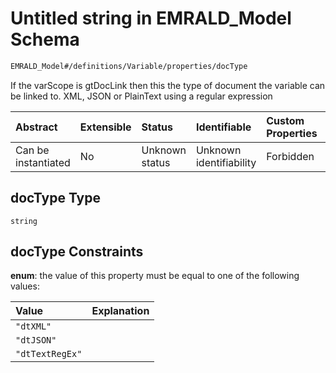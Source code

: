 # Untitled string in EMRALD\_Model Schema

```txt
EMRALD_Model#/definitions/Variable/properties/docType
```

If the varScope is gtDocLink then this the type of document the variable can be linked to. XML, JSON or PlainText using a regular expression

| Abstract            | Extensible | Status         | Identifiable            | Custom Properties | Additional Properties | Access Restrictions | Defined In                                                                                    |
| :------------------ | :--------- | :------------- | :---------------------- | :---------------- | :-------------------- | :------------------ | :-------------------------------------------------------------------------------------------- |
| Can be instantiated | No         | Unknown status | Unknown identifiability | Forbidden         | Allowed               | none                | [EMRALD\_JsonSchemaV3\_0.json\*](../../out/EMRALD_JsonSchemaV3_0.json "open original schema") |

## docType Type

`string`

## docType Constraints

**enum**: the value of this property must be equal to one of the following values:

| Value           | Explanation |
| :-------------- | :---------- |
| `"dtXML"`       |             |
| `"dtJSON"`      |             |
| `"dtTextRegEx"` |             |
